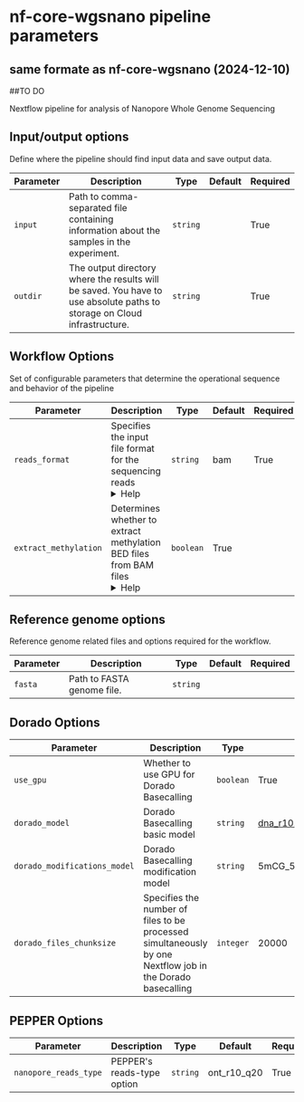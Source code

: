 # nf-core-wgsnano pipeline parameters
## same formate as nf-core-wgsnano (2024-12-10)
##TO DO

Nextflow pipeline for analysis of Nanopore Whole Genome Sequencing

## Input/output options

Define where the pipeline should find input data and save output data.

| Parameter | Description | Type | Default | Required |
|-----------|-----------|-----------|-----------|-----------|
| `input` | Path to comma-separated file containing information about the samples in the experiment.| `string` |  | True |
| `outdir` | The output directory where the results will be saved. You have to use absolute paths to storage on Cloud infrastructure. | `string` |  | True |

## Workflow Options

Set of configurable parameters that determine the operational sequence and behavior of the pipeline

| Parameter | Description | Type | Default | Required |
|-----------|-----------|-----------|-----------|-----------|
| `reads_format` | Specifies the input file format for the sequencing reads <details><summary>Help</summary><small><br>This option determines the starting point and processing steps of the pipeline based on the provided file format. Supported formats are `fast5`, `pod5`, and `bam`.<br>- `fast5`: When this format is selected, the pipeline initiates by converting `fast5` files to `pod5` files, followed by basecalling.<br>- `pod5`: Selecting this format starts the pipeline directly with Dorado basecalling, skipping any format conversion steps.<br>- `bam`: If `bam` format is chosen, the pipeline omits the basecalling stage and begins with read alignment, as `bam` files are assumed to be already basecalled.<br>- This option is crucial for directing the pipeline to correctly interpret the input data and apply the appropriate processing steps.<br></small></details>| `string` | bam | True |
| `extract_methylation` | Determines whether to extract methylation BED files from BAM files <details><summary>Help</summary><small>If enabled, the PEPPER output BAM files will serve as input for the modkit tool, which extracts methylation BED files from these BAM files. This process depends on the presence of modification basecalling values within the BAM files.</small></details>| `boolean` | True |  |

## Reference genome options

Reference genome related files and options required for the workflow.

| Parameter | Description | Type | Default | Required |
|-----------|-----------|-----------|-----------|-----------|
| `fasta` | Path to FASTA genome file.| `string` |  |  |

## Dorado Options

| Parameter | Description | Type | Default | Required |
|-----------|-----------|-----------|-----------|-----------|
| `use_gpu` | Whether to use GPU for Dorado Basecalling | `boolean` | True | True |
| `dorado_model` | Dorado Basecalling basic model | `string` | dna_r10.4.1_e8.2_400bps_sup@v4.3.0 |  |
| `dorado_modifications_model` | Dorado Basecalling modification model | `string` | 5mCG_5hmCG |  |
| `dorado_files_chunksize` | Specifies the number of files to be processed simultaneously by one Nextflow job in the Dorado basecalling | `integer` | 20000 |  |

## PEPPER Options

| Parameter | Description | Type | Default | Required |
|-----------|-----------|-----------|-----------|-----------|
| `nanopore_reads_type` | PEPPER's reads-type option | `string` | ont_r10_q20 | True |
